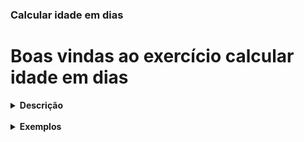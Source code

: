 ### Calcular idade em dias

# Boas vindas ao exercício calcular idade em dias

<details> <summary> <strong> Descrição </strong> </summary>
<br />
Usando maven, uma classe que contenha seu método `main` que leia o nome de uma pessoa usuária do console Java e mais três valores (anos, meses e dias).

Uma segunda classe Java que calcule a quantidade de dias de vida de uma pessoa.

Você deve chamar a classe de `Pessoa`. Essa classe deve conter um método chamado `calcularIdadeEmDias`, que recebe 3 argumentos do tipo `int`: anos, meses e dias. Esse método deve calcular e retornar a idade da pessoa usuária em dias, e esse retorno deve ser do tipo `int`. Em outras palavras:

1. a pessoa deve entrar com seu nome, sua idade atual em anos e a quantidade de meses e dias decorridos desde seu aniversário;
2. o método `calcularIdadeEmDias` deve calcular e retornar a idade da pessoa usuária em dias.

**Para simplificar os cáculos, foi desconsiderado anos bissextos, ou seja, cada ano tem 365 dias. Considerando também que todos os meses têm 30 dias.**

</details>

<br />

<details> <summary> <strong> Exemplos </strong> </summary>

### Exemplo 1
Supondo que minha entrada seja:
```bash
Qual é o seu nome?
Carla
Qual é sua idade em anos, meses e dias?
anos:
32
meses:
2
dias:
29
```
Aqui nós lemos as entradas da pessoa usuária, fizemos as devidas conversões, instanciamos a classe `Pessoa`, passamos a quantidade de anos, de meses e de dias para o método `calcularIdadeEmDias(32, 2, 29)`, e a saída da método `calcularIdadeEmDias(32, 2, 29)` deve ser `11769`. Ou seja, a saída final do programa deve ser similar a essa:
```bash
Qual é o seu nome?
Carla
Qual é sua idade em anos, meses e dias?
anos:
32
meses:
2
dias:
29
Olá Carla, sua idade em dias é 11769
```

### Exemplo 2
Nesse segundo exemplo, supondo que a entrada seja:
```bash
Qual é o seu nome?
Paulo
Qual é sua idade em anos, meses e dias?
anos:
31
meses:
2
dias:
29
```
Aqui nós lemos as entradas da pessoa usuária, fizemos as devidas conversões, instanciamos a classe Pessoa, passamos a quantidade de anos, de meses e de dias para o método `calcularIdadeEmDias(31, 2, 29)`, e a saída da método `calcularIdadeEmDias(31, 2, 29)` deve ser `11404`. Ou seja, a saída final do programa deve ser similar a essa:
```bash
Qual é o seu nome?
Paulo
Qual é sua idade em anos, meses e dias?
anos:
31
meses:
2
dias:
29
Olá Paulo, sua idade em dias é 11404
```

</details>

